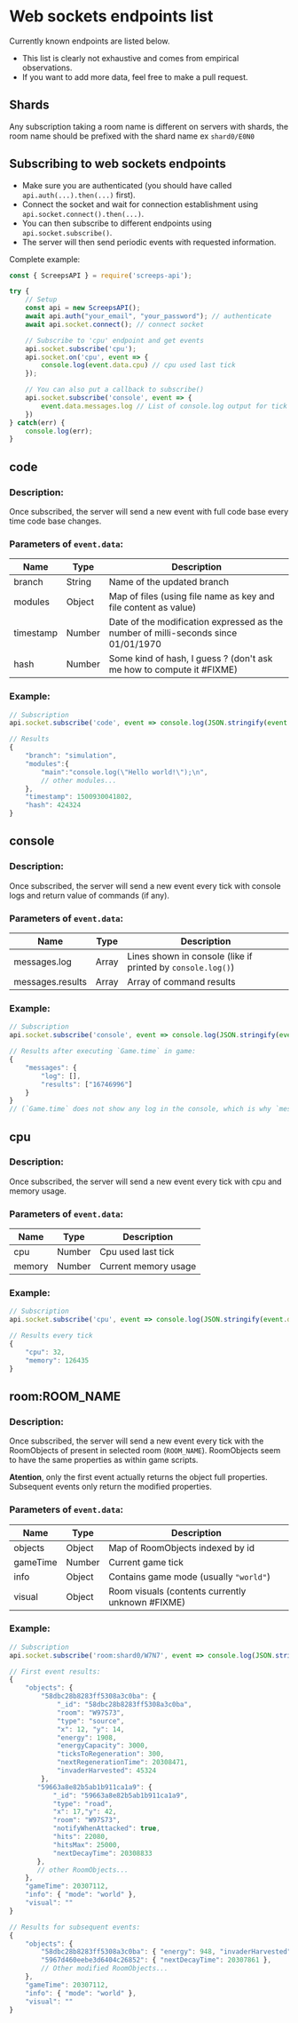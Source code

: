 # Web sockets endpoints list

Currently known endpoints are listed below.
 * This list is clearly not exhaustive and comes from empirical observations.
 * If you want to add more data, feel free to make a pull request.

## Shards

Any subscription taking a room name is different on servers with shards,
the room name should be prefixed with the shard name ex `shard0/E0N0`

## Subscribing to web sockets endpoints

 * Make sure you are authenticated (you should have called `api.auth(...).then(...)` first).
 * Connect the socket and wait for connection establishment using `api.socket.connect().then(...)`.
 * You can then subscribe to different endpoints using `api.socket.subscribe()`.
 * The server will then send periodic events with requested information.

Complete example:
```javascript
const { ScreepsAPI } = require('screeps-api');

try {
	// Setup
    const api = new ScreepsAPI();
    await api.auth("your_email", "your_password"); // authenticate
    await api.socket.connect(); // connect socket

    // Subscribe to 'cpu' endpoint and get events
    api.socket.subscribe('cpu');
    api.socket.on('cpu', event => {
        console.log(event.data.cpu) // cpu used last tick
    });

    // You can also put a callback to subscribe()
    api.socket.subscribe('console', event => {
        event.data.messages.log // List of console.log output for tick
    })
} catch(err) {
	console.log(err);
}
```


## code

### Description:

Once subscribed, the server will send a new event with full code base every time code base changes.

### Parameters of `event.data`:

Name      | Type   | Description
--------- | ------ | ------------------
branch    | String | Name of the updated branch
modules   | Object | Map of files (using file name as key and file content as value)
timestamp | Number | Date of the modification expressed as the number of milli-seconds since 01/01/1970
hash      | Number | Some kind of hash, I guess ? (don't ask me how to compute it #FIXME)

### Example:

```javascript
// Subscription
api.socket.subscribe('code', event => console.log(JSON.stringify(event.data)));
```
```javascript
// Results
{
    "branch": "simulation",
    "modules":{
        "main":"console.log(\"Hello world!\");\n",
        // other modules...
    },
    "timestamp": 1500930041802,
    "hash": 424324
}
```


## console

### Description:

Once subscribed, the server will send a new event every tick with console logs and return value of commands (if any).

### Parameters of `event.data`:

Name             | Type   | Description
---------------- | ------ | ------------------
messages.log     | Array  | Lines shown in console (like if printed by `console.log()`)
messages.results | Array  | Array of command results

### Example:

```javascript
// Subscription
api.socket.subscribe('console', event => console.log(JSON.stringify(event.data)));
```
```javascript
// Results after executing `Game.time` in game:
{
    "messages": {
        "log": [],
        "results": ["16746996"]
    }
}
// (`Game.time` does not show any log in the console, which is why `messages.log` is empty)
```


## cpu

### Description:

Once subscribed, the server will send a new event every tick with cpu and memory usage.

### Parameters of `event.data`:

Name   | Type   | Description
------ | ------ | ------------------
cpu    | Number | Cpu used last tick
memory | Number | Current memory usage

### Example:

```javascript
// Subscription
api.socket.subscribe('cpu', event => console.log(JSON.stringify(event.data)));
```
```javascript
// Results every tick
{
    "cpu": 32,
    "memory": 126435
}
```


## room:ROOM_NAME

### Description:

Once subscribed, the server will send a new event every tick with the RoomObjects of present in selected room (`ROOM_NAME`).
RoomObjects seem to have the same properties as within game scripts.

**Atention**, only the first event actually returns the object full properties.
Subsequent events only return the modified properties.

### Parameters of `event.data`:

Name     | Type   | Description
-------- | ------ | ---------------------------------
objects  | Object | Map of RoomObjects indexed by id
gameTime | Number | Current game tick
info     | Object | Contains game mode (usually `"world"`)
visual   | Object | Room visuals (contents currently unknown #FIXME)

### Example:

```javascript
// Subscription
api.socket.subscribe('room:shard0/W7N7', event => console.log(JSON.stringify(event.data)));
```
```javascript
// First event results:
{
    "objects": {
        "58dbc28b8283ff5308a3c0ba": {
            "_id": "58dbc28b8283ff5308a3c0ba",
            "room": "W97S73",
            "type": "source",
            "x": 12, "y": 14,
            "energy": 1908,
            "energyCapacity": 3000,
            "ticksToRegeneration": 300,
            "nextRegenerationTime": 20308471,
            "invaderHarvested": 45324
        },
       "59663a8e82b5ab1b911ca1a9": {
           "_id": "59663a8e82b5ab1b911ca1a9",
           "type": "road",
           "x": 17,"y": 42,
           "room": "W97S73",
           "notifyWhenAttacked": true,
           "hits": 22080,
           "hitsMax": 25000,
           "nextDecayTime": 20308833
       },
       // other RoomObjects...
    },
    "gameTime": 20307112,
    "info": { "mode": "world" },
    "visual": ""
}
```
```javascript
// Results for subsequent events:
{
    "objects": {
        "58dbc28b8283ff5308a3c0ba": { "energy": 948, "invaderHarvested": 34284 },
        "5967d460eebe3d6404c26852": { "nextDecayTime": 20307861 },
        // Other modified RoomObjects...
    },
    "gameTime": 20307112,
    "info": { "mode": "world" },
    "visual": ""
}
```
